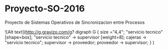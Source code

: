 # Proyecto-SO-2016
Proyecto de Sistemas Operativos de Sincronizacion entre Procesos

![Alt text](http://g.gravizo.com/g?
  digraph G {
    size ="4,4";
    "servicio tecnico" [shape=box];
    "servicio tecnico" -> supervisor [weight=8];
    cajeras -> "servicio tecnico";
    supervisor -> proveedor;
    proveedor -> supervisor;
  }
)
